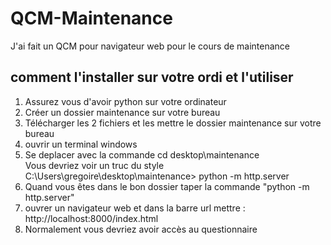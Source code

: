 # QCM-Maintenance
J'ai fait un QCM pour navigateur web pour le cours de maintenance 
## comment l'installer sur votre ordi et l'utiliser
1) Assurez vous d'avoir python sur votre ordinateur
2) Créer un dossier maintenance sur votre bureau
3) Télécharger les 2 fichiers et les mettre le dossier maintenance sur votre bureau
4) ouvrir un terminal windows
5)  Se deplacer avec la commande  cd desktop\maintenance  
   Vous devriez voir un truc du style C:\Users\gregoire\desktop\maintenance> python -m http.server
6) Quand vous êtes dans le bon dossier taper la commande "python -m http.server"
7) ouvrer un navigateur web et dans la barre url mettre : http://localhost:8000/index.html
8) Normalement vous devriez avoir accès au questionnaire 

